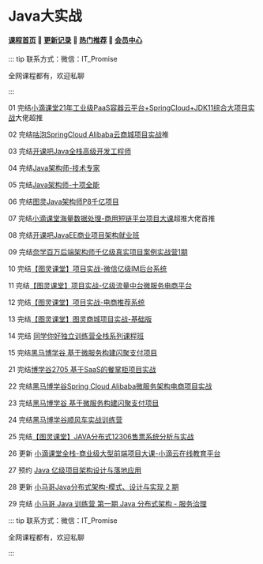 # Java大实战

#### [**课程首页**](../../README.md) 💖 [**更新记录**](./gxjl-2023.md) 💖 [**热门推荐**](./rmtj.md) 💖 [**会员中心**](./vip.md)

::: tip
联系方式：微信：IT_Promise

全网课程都有，欢迎私聊

 

:::

01 完结[小滴课堂21年工业级PaaS容器云平台+SpringCloud+JDK11综合大项目实战](https://xdclass.net/#/coursedetail?video_id=62)大佬超推

02 完结[咕泡SpringCloud Alibaba云商城项目实战](https://ke.gupaoedu.cn/course/detail/1015)推

03 完结[开课吧Java全栈高级开发工程师](https://www.kaikeba.com/course/vip/579)

04 完结[Java架构师-技术专家](https://class.imooc.com/javaarchitect#Anchor)

05 完结[Java架构师-十项全能](https://class.imooc.com/sale/javaalmighty)

06 完结[图灵Java架构师P8千亿项目](https://ke.qq.com/course/231516#term_id=103589235)

07 完结[小滴课堂海量数据处理-商用短链平台项目大课](https://xdclass.net/#/coursedetail?video_id=71)超推大佬首推

08 完结[开课吧JavaEE商业项目架构就业班](https://www.kaikeba.com/course/vip/297)

09 完结[奈学百万后端架构师千亿级真实项目案例实战营1期](https://e.naixuejiaoyu.com/detail/term_6199f566e5e17_2APHdJ/25)

10 完结[【图灵课堂】项目实战-微信亿级IM后台系统](https://vip.tulingxueyuan.cn/detail/p_6183c805e4b0c005c98e7dd0/6)

11 完结[【图灵课堂】项目实战-亿级流量中台微服务电商平台](https://vip.tulingxueyuan.cn/detail/p_6183c776e4b0bab3cb79952a/6)

12 完结[【图灵课堂】项目实战-电商推荐系统](https://vip.tulingxueyuan.cn/detail/p_6183c7b2e4b07ededa9b9021/6)

13 完结[【图灵课堂】图灵商城项目实战-基础版](https://vip.tulingxueyuan.cn/detail/p_6183c7b2e4b07ededa9b9021/6)

14 完结 [同学你好独立训练营全栈系列课程班](https://ke.qq.com/course/5295656)

15 完结[黑马博学谷 基于微服务构建闪聚支付项目](https://www.boxuegu.com/promote/detail-2249.html)

21 完结[博学谷2705 基于SaaS的餐掌柜项目实战](https://www.boxuegu.com/course/detail-2705.html)

22 完结[黑马博学谷Spring Cloud Alibaba微服务架构电商项目实战](https://www.boxuegu.com/promote/detail-2870.html)

23 完结[黑马博学谷 基于微服务构建闪聚支付项目](https://www.boxuegu.com/promote/detail-2249.html)

24 完结[黑马博学谷顺风车实战训练营](https://www.boxuegu.com/promote/outline-4334.html)

25 完结[【图灵课堂】JAVA分布式12306售票系统分析与实战](https://vip.tulingxueyuan.cn/detail/p_62bc34dce4b00a4f371fef40/6)

26 更新 [小滴课堂全栈-商业级大型前端项目大课-小滴云在线教育平台](https://xdclass.net/videoDetailsPage?id=84)

27 预约 [Java 亿级项目架构设计与落地应用](https://class.imooc.com/sale/project)

28 更新 [小马哥Java分布式架构-模式、设计与实现 2 期](https://apprnzlvz344455.h5.xiaoeknow.com/v1/goods/goods_detail/course_2JiKduWEsSYabs5nn21IcpIm2YQ)

29 完结 [小马哥 Java 训练营 第一期 Java 分布式架构 - 服务治理](https://mztp.yuque.com/docs/share/3b9d972e-8620-4209-83d6-d9186123f4ee)

::: tip
联系方式：微信：IT_Promise

全网课程都有，欢迎私聊

 

:::